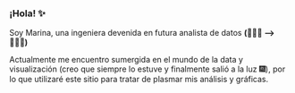 ### ¡Hola! ✨

Soy Marina, una ingeniera devenida en futura analista de datos **(👷🏻‍♀️ --> 👩🏻‍💻)**

Actualmente me encuentro sumergida en el mundo de la data y visualización (creo que siempre lo estuve y finalmente salió a la luz 🎆), por lo que utilizaré este sitio para tratar de plasmar mis análisis y gráficas.
